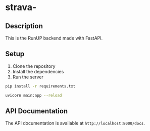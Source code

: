 # strava-

## Description

This is the RunUP backend made with FastAPI.

## Setup

1. Clone the repository
2. Install the dependencies
3. Run the server

```bash
pip install -r requirements.txt
```

```bash
uvicorn main:app --reload
```

## API Documentation

The API documentation is available at `http://localhost:8000/docs`.

